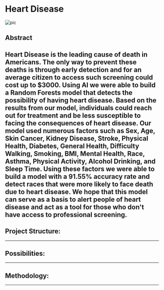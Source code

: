 # Heart Disease
![pic](https://github.com/mehadatla/Heart-Disease-Detection/assets/137425690/7fa2a85c-3de2-4852-98e3-3ea63f425d1f)
## Abstract

Heart Disease is the leading cause of death in Americans. The only way to prevent these deaths is through early detection and for an average citizen to access such screening could cost up to $3000. Using AI we were able to build a Random Forests model that detects the possibility of having heart disease. Based on the results from our model, individuals could reach out for treatment and be less susceptible to facing the consequences of heart disease. Our model used numerous factors such as Sex, Age, Skin Cancer, Kidney Disease, Stroke, Physical Health, Diabetes, General Health, Difficulty Walking, Smoking, BMI, Mental Health, Race, Asthma, Physical Activity, Alcohol Drinking, and Sleep Time. Using these factors we were able to build a model with a 91.55% accuracy rate and detect races that were more likely to face death due to heart disease. We hope that this model can serve as a basis to alert people of heart disease and act as a tool for those who don't have access to professional screening. 
---
## Project Structure: 
---
## Possibilities: 

---
## Methodology: 
---


